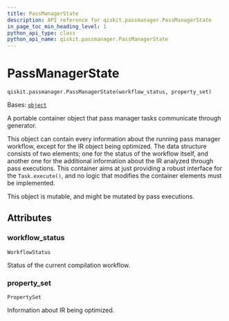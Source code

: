 ```yaml
---
title: PassManagerState
description: API reference for qiskit.passmanager.PassManagerState
in_page_toc_min_heading_level: 1
python_api_type: class
python_api_name: qiskit.passmanager.PassManagerState
---
```


# PassManagerState

<span id="qiskit.passmanager.PassManagerState" />

`qiskit.passmanager.PassManagerState(workflow_status, property_set)`

Bases: [`object`](https://docs.python.org/3/library/functions.html#object "(in Python v3.12)")

A portable container object that pass manager tasks communicate through generator.

This object can contain every information about the running pass manager workflow, except for the IR object being optimized. The data structure consists of two elements; one for the status of the workflow itself, and another one for the additional information about the IR analyzed through pass executions. This container aims at just providing a robust interface for the `Task.execute()`, and no logic that modifies the container elements must be implemented.

This object is mutable, and might be mutated by pass executions.

## Attributes

<span id="qiskit.passmanager.PassManagerState.workflow_status" />

### workflow\_status

`WorkflowStatus`

Status of the current compilation workflow.

<span id="qiskit.passmanager.PassManagerState.property_set" />

### property\_set

`PropertySet`

Information about IR being optimized.

